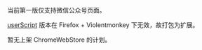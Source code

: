 当前第一版仅支持微信公众号页面。

[userScript](https://github.com/ivysrono/NoLazyload/raw/master/NoLazyload/NoLazyload.user.js) 版本在 Firefox + Violentmonkey 下无效，故打包为扩展。

暂无上架 ChromeWebStore 的计划。